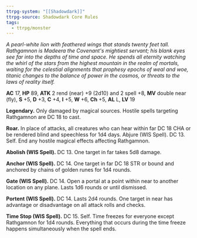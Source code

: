 ```yaml
---
ttrpg-system: "[[Shadowdark]]"
ttrpg-source: Shadowdark Core Rules
tags:
  - ttrpg/monster
---
```


*A pearl-white lion with feathered wings that stands twenty feet*
*tall. Rathgamnon is Madeera the Covenant's mightiest servant; his*
*blank eyes see far into the depths of time and space. He spends all*
*eternity watching the whirl of the stars from the highest mountain*
*in the realm of mortals, waiting for the celestial alignments that*
*prophesy epochs of weal and woe, titanic changes to the balance*
*of power in the cosmos, or threats to the laws of reality itself.*

**AC** 17, **HP** 89, **ATK** 2 rend (near) +9 (2d10) and 2 spell +8, **MV** double near (fly), **S** +5, **D** +3, **C** +4, **I** +5, **W** +6, **Ch** +5, **AL** L, **LV** 19

**Legendary.** Only damaged by magical sources. Hostile spells
targeting Rathgamnon are DC 18 to cast.

**Roar.** In place of attacks, all creatures who can hear within far DC 18
CHA or be rendered blind and speechless for 1d4 days.
Abjure (WIS Spell). DC 13. Self. End any hostile magical effects
affecting Rathgamnon.

**Abolish (WIS Spell).** DC 13. One target in far takes 5d8 damage.

**Anchor (WIS Spell).** DC 14. One target in far DC 18 STR or bound and
anchored by chains of golden runes for 1d4 rounds.

**Gate (WIS Spell).** DC 14. Open a portal at a point within near to
another location on any plane. Lasts 1d6 rounds or until dismissed.

**Portent (WIS Spell).** DC 14. Lasts 2d4 rounds. One target in near has
advantage or disadvantage on all attack rolls and checks.

**Time Stop (WIS Spell).** DC 15. Self. Time freezes for everyone except
Rathgamnon for 1d4 rounds. Everything that occurs during the time
freeze happens simultaneously when the spell ends.
